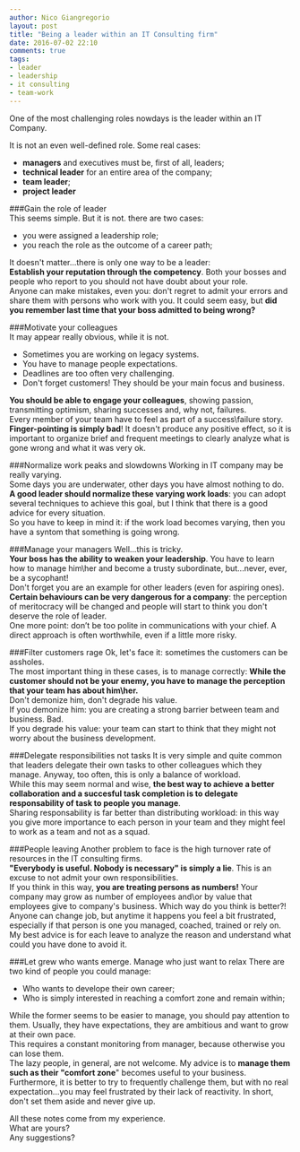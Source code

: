 ```yaml
---
author: Nico Giangregorio
layout: post
title: "Being a leader within an IT Consulting firm"
date: 2016-07-02 22:10
comments: true
tags:
- leader
- leadership
- it consulting
- team-work
---
```


One of the most challenging roles nowdays is the leader within an IT Company.   

It is not an even well-defined role. Some real cases:

* **managers** and executives must be, first of all, leaders;
* **technical leader** for an entire area of the company;
* **team leader**;
* **project leader**  


###Gain the role of leader  
This seems simple. But it is not. there are two cases:

-	you were assigned a leadership role;
-	you reach the role as the outcome of a career path;  

It doesn't matter...there is only one way to be a leader:  
**Establish your reputation through the competency**.
Both your bosses and people who report to you should not have doubt about your role.  
Anyone can make mistakes, even you: don't regret to admit your errors and share them with persons who work with you. It could seem easy, but **did you remember last time that your boss admitted to being wrong?**  

###Motivate your colleagues  
It may appear really obvious, while it is not.


-	Sometimes you are working on legacy systems.
-	You have to manage people expectations.
-	Deadlines are too often very challenging.
-	Don't forget customers! They should be your main focus and business.  

**You should be able to engage your colleagues**, showing passion, transmitting optimism, sharing successes and, why not, failures.  
Every member of your team have to feel as part of a success\failure story.  
**Finger-pointing is simply bad**! It doesn't produce any positive effect, so it is important to organize brief and frequent meetings to clearly analyze what is gone wrong and what it was very ok.  

###Normalize work peaks and slowdowns
Working in IT company may be really varying.  
Some days you are underwater, other days you have almost nothing to do.  
**A good leader should normalize these varying work loads**: you can adopt several techniques to achieve this goal, but I think that there is a good advice for every situation.  
So you have to keep in mind it: if the work load becomes varying, then you have a syntom that something is going wrong.  

###Manage your managers
Well...this is tricky.  
**Your boss has the ability to weaken your leadership**. You have to learn how to manage him\her and become a trusty subordinate, but...never, ever, be a sycophant!  
Don't forget you are an example for other leaders (even for aspiring ones). **Certain behaviours can be very dangerous for a company**: the perception of meritocracy will be changed and people will start to think you don't deserve the role of leader.  
One more point: don’t be too polite in communications with your chief. A direct approach is often worthwhile, even if a little more risky.  

###Filter customers rage
Ok, let's face it: sometimes the customers can be assholes.  
The most important thing in these cases, is to manage correctly:
**While the customer should not be your enemy, you have to manage the perception that your team has about him\her.**  
Don't demonize him, don't degrade his value.  
If you demonize him: you are creating a strong barrier between team and business. Bad.  
If you degrade his value: your team can start to think that they might not worry about the business development.  

###Delegate responsibilities not tasks
It is very simple and quite common that leaders delegate their own tasks to other colleagues which they manage. Anyway, too often, this is only a balance of workload.  
While this may seem normal and wise, **the best way to achieve a better collaboration and a succesful task completion is to delegate responsability of task to people you manage**.  
Sharing responsability is far better than distributing workload: in this way you give more importance to each person in your team and they might feel to work as a team and not as a squad.  

###People leaving
Another problem to face is the high turnover rate of resources in the IT consulting firms.  
**"Everybody is useful. Nobody is necessary" is simply a lie**. This is an excuse to not admit your own responsibilities.  
If you think in this way, **you are treating persons as numbers!** Your company may grow as number of employees and\or by value that employees give to company's business. Which way do you think is better?!  
Anyone can change job, but anytime it happens you feel a bit frustrated, especially if that person is one you managed, coached, trained or rely on.
My best advice is for each leave to analyze the reason and understand what could you have done to avoid it.  

###Let grew who wants emerge. Manage who just want to relax
There are two kind of people you could manage:

-	Who wants to develope their own career;
-	Who is simply interested in reaching a comfort zone and remain within;  

While the former seems to be easier to manage, you should pay attention to them. Usually, they have expectations, they are ambitious and want to grow at their own pace.  
This requires a constant monitoring from manager, because otherwise you can lose them.  
The lazy people, in general, are not welcome. My advice is to **manage them such as their "comfort zone**" becomes useful to your business. Furthermore, it is better to try to frequently challenge them, but with no real expectation...you may feel frustrated by their lack of reactivity.
In short, don't set them aside and never give up.


All these notes come from my experience.   
What are yours?  
Any suggestions?  